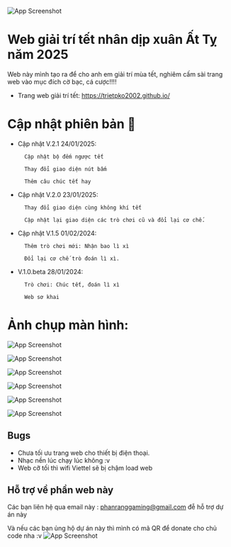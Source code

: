

![App Screenshot](https://trietpko2002.github.io/src.png)

# Web giải trí tết nhân dịp xuân Ất Tỵ năm 2025

Web này mình tạo ra để cho anh em giải trí mùa tết, nghiêm cấm sài trang web vào mục đích cờ bạc, cá cược!!!!

  - Trang web giải trí tết: https://trietpko2002.github.io/


# Cập nhật phiên bản 📅

- Cập nhật V.2.1 24/01/2025:

        Cập nhật bộ đếm ngược tết

        Thay đổi giao diện nút bấm

        Thêm câu chúc tết hay

- Cập nhật V.2.0 23/01/2025:

        Thay đổi giao diện cùng không khí tết
  
        Cập nhật lại giao diện các trò chơi cũ và đổi lại cơ chế.
- Cập nhật V.1.5 01/02/2024:

        Thêm trò chơi mới: Nhận bao lì xì
  
        Đổi lại cơ chế trò đoán lì xì.
- V.1.0.beta 28/01/2024:

        Trò chơi: Chúc tết, đoán lì xì
  
        Web sơ khai


# Ảnh chụp màn hình:

![App Screenshot](https://trietpko2002.github.io/src.png)

![App Screenshot](https://trietpko2002.github.io/src/1.png)

![App Screenshot](https://trietpko2002.github.io/src/2.png)

![App Screenshot](https://trietpko2002.github.io/src/3.png)

![App Screenshot](https://trietpko2002.github.io/src/4.png)

![App Screenshot](https://trietpko2002.github.io/src/5.png)
## Bugs

- Chưa tối ưu trang web cho thiết bị điện thoại. 
- Nhạc nền lúc chạy lúc không :v
- Web cỡ tối thì wifi Viettel sẽ bị chậm load web


## Hỗ trợ về phần web này
 Các bạn liên hệ qua email này : phanranggaming@gmail.com đễ hỗ trợ dự án này

Và nếu các bạn ủng hộ dự án này thì mình có mã QR để donate cho chủ code nha :v
![App Screenshot](https://trietpko2002.github.io/img_vd_ms/z6260783526373_0096a1ae92a8516cf94a871c8578b64b.jpg)
